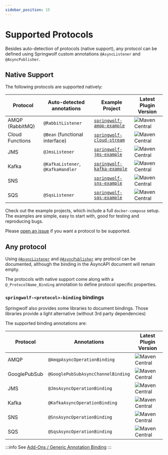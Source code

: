 ```yaml
---
sidebar_position: 15
---
```


# Supported Protocols

Besides auto-detection of protocols (native support),
any protocol can be defined using Springwolf custom annotations `@AsyncListener` and `@AsyncPublisher`.

## Native Support

The following protocols are supported natively:

| Protocol        | Auto-detected annotations         | Example Project                           | Latest Plugin Version                                                                                                                                         |
|-----------------|-----------------------------------|-------------------------------------------|---------------------------------------------------------------------------------------------------------------------------------------------------------------|
| AMQP (RabbitMQ) | `@RabbitListener`                 | [`springwolf-amqp-example`][amqp]         | ![Maven Central](https://img.shields.io/maven-central/v/io.github.springwolf/springwolf-amqp?color=green&label=springwolf-amqp&style=plastic)                 |
| Cloud Functions | `@Bean` (functional interface)    | [`springwolf-cloud-stream`][cloud-stream] | ![Maven Central](https://img.shields.io/maven-central/v/io.github.springwolf/springwolf-cloud-stream?color=green&label=springwolf-cloud-stream&style=plastic) |
| JMS             | `@JmsListener`                    | [`springwolf-jms-example`][jms]           | ![Maven Central](https://img.shields.io/maven-central/v/io.github.springwolf/springwolf-jms?color=green&label=springwolf-jms&style=plastic)                    |
| Kafka           | `@KafkaListener`, `@KafkaHandler` | [`springwolf-kafka-example`][kafka]       | ![Maven Central](https://img.shields.io/maven-central/v/io.github.springwolf/springwolf-kafka?color=green&label=springwolf-kafka&style=plastic)               |
| SNS             |                                   | [`springwolf-sns-example`][sns]           | ![Maven Central](https://img.shields.io/maven-central/v/io.github.springwolf/springwolf-sns?color=green&label=springwolf-sns&style=plastic)                   |
| SQS             | `@SqsListener`                    | [`springwolf-sqs-example`][sqs]           | ![Maven Central](https://img.shields.io/maven-central/v/io.github.springwolf/springwolf-sqs?color=green&label=springwolf-sqs&style=plastic)                   |

Check out the example projects, which include a full `docker-compose` setup.
The examples are simple, easy to start with, good for testing and reproducing bugs.

Please [open an issue](https://github.com/springwolf/springwolf-core/issues/new) if you want a protocol to be supported.

## Any protocol

Using [`@AsyncListener`](../configuration/documenting-consumers.md) and [`@AsyncPublisher`](../configuration/documenting-producers.md) any protocol can be documented, although the binding in the AsyncAPI document will remain empty.

The protocols with native support come along with a `@_ProtocolName_Binding` annotation to define protocol specific properties.

### `springwolf-<protocol>-binding` bindings

Springwolf also provides some libraries to document bindings. Those libraries provide a light alternative (without 3rd party dependencies)

The supported binding annotations are:

| Protocol     | Annotations                        | Latest Plugin Version                                                                                                                                                         |
|--------------|------------------------------------|-------------------------------------------------------------------------------------------------------------------------------------------------------------------------------|
| AMQP         | `@AmqpAsyncOperationBinding`       | ![Maven Central](https://img.shields.io/maven-central/v/io.github.springwolf/springwolf-amqp-binding?color=green&label=springwolf-amqp-binding&style=plastic)                 |
| GooglePubSub | `@GooglePubSubAsyncChannelBinding` | ![Maven Central](https://img.shields.io/maven-central/v/io.github.springwolf/springwolf-googlepubsub-binding?color=green&label=springwolf-googlepubsub-binding&style=plastic) |
| JMS          | `@JmsAsyncOperationBinding`        | ![Maven Central](https://img.shields.io/maven-central/v/io.github.springwolf/springwolf-jms-binding?color=green&label=springwolf-jms-binding&style=plastic)                   |
| Kafka        | `@KafkaAsyncOperationBinding`      | ![Maven Central](https://img.shields.io/maven-central/v/io.github.springwolf/springwolf-kafka-binding?color=green&label=springwolf-kafka-binding&style=plastic)               |
| SNS          | `@SnsAsyncOperationBinding`        | ![Maven Central](https://img.shields.io/maven-central/v/io.github.springwolf/springwolf-sns-binding?color=green&label=springwolf-sns-binding&style=plastic)                   |
| SQS          | `@SqsAsyncOperationBinding`        | ![Maven Central](https://img.shields.io/maven-central/v/io.github.springwolf/springwolf-sqs-binding?color=green&label=springwolf-sqs-binding&style=plastic)                   |

:::info
See [Add-Ons / Generic Annotation Binding](../add-ons#generic-binding)
:::

[amqp]:https://github.com/springwolf/springwolf-core/tree/master/springwolf-examples/springwolf-amqp-example
[cloud-stream]:https://github.com/springwolf/springwolf-core/tree/master/springwolf-examples/springwolf-cloud-stream-example
[jms]: https://github.com/springwolf/springwolf-core/tree/master/springwolf-examples/springwolf-jms-example
[kafka]: https://github.com/springwolf/springwolf-core/tree/master/springwolf-examples/springwolf-kafka-example
[sns]: https://github.com/springwolf/springwolf-core/tree/master/springwolf-examples/springwolf-sns-example
[sqs]: https://github.com/springwolf/springwolf-core/tree/master/springwolf-examples/springwolf-sqs-example
